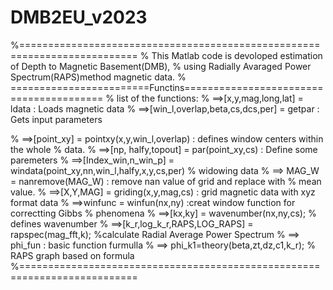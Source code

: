 # DMB2EU_v2023
%==========================================================================
% This Matlab code is devoloped estimation of Depth to Magnetic Basement(DMB), 
% using Radially Avaraged Power Spectrum(RAPS)method magnetic data.
% ========================Functins========================================
%  list of the functions:
%   ==>[x,y,mag,long,lat] = ldata  : Loads magnetic data 
%   ==>[win_l,overlap,beta,cs,dcs,per] = getpar  : Gets input parameters

%   ==>[point_xy] = pointxy(x,y,win_l,overlap) : defines window centers within the whole
%   data. 
%   ==>[np, halfy,topout] = par(point_xy,cs) : Define some paremeters
%   ==>[Index_win,n_win_p] = windata(point_xy,nn,win_l,halfy,x,y,cs,per)
% widowing data
%   ==>   MAG_W = nanremove(MAG_W) : remove nan value of grid and replace with
%   mean value.
%   ==>[X,Y,MAG] = griding(x,y,mag,cs) : grid magnetic data with xyz format data
%   ==>winfunc = winfun(nx,ny) :creat window function for correctting Gibbs
%   phenomena
%   ==>[kx,ky] = wavenumber(nx,ny,cs); % defines wavenumber
%   ==>[k_r,log_k_r,RAPS,LOG_RAPS] = rapspec(mag_fft,k); %calculate Radial Average Power Spectrum
%   ==> phi_fun : basic function furmulla
%   ==> phi_k1=theory(beta,zt,dz,c1,k_r); % RAPS graph based on formula 
%==========================================================================
